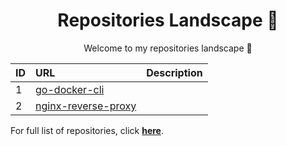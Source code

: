 <h1 align="center">Repositories Landscape 💎</h1>
<p align="center">Welcome to my repositories landscape 👋</p>



| ID  | URL          | Description                                              |
| :-- | :--------------- | :---------------------------------------------  |
| 1 | <a href="https://github.com/isennkubilay/go-docker-cli">go-docker-cli</a>  
| 2 | <a href="https://github.com/isennkubilay/nginx-reverse-proxy">nginx-reverse-proxy</a>  

For full list of repositories, click [**here**](https://github.com/isennkubilay?tab=repositories&q=&type=&language=&sort=stargazers).
